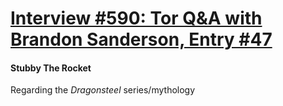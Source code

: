 # [Interview #590: Tor Q&A with Brandon Sanderson, Entry #47](https://www.theoryland.com/intvmain.php?i=590#47)

#### Stubby The Rocket

Regarding the
*Dragonsteel*
series/mythology

